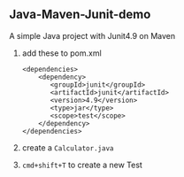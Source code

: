 Java-Maven-Junit-demo
---------------------

A simple Java project with Junit4.9 on Maven

1. add these to pom.xml
     ```
     <dependencies>
         <dependency>
            <groupId>junit</groupId>
            <artifactId>junit</artifactId>
            <version>4.9</version>
            <type>jar</type>
            <scope>test</scope>
         </dependency>
     </dependencies>
     ```

2. create a `Calculator.java`

3. `cmd+shift+T` to create a new Test
